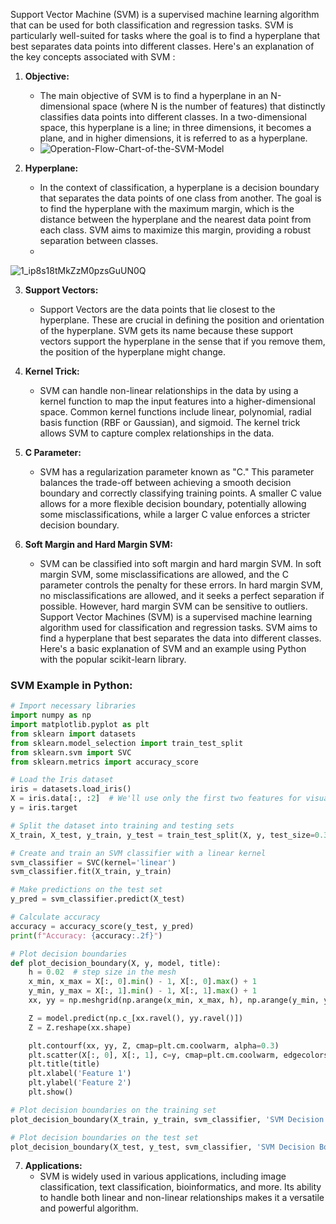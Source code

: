 Support Vector Machine (SVM) is a supervised machine learning algorithm that can be used for both classification and regression tasks. SVM is particularly well-suited for tasks where the goal is to find a hyperplane that best separates data points into different classes. Here's an explanation of the key concepts associated with SVM :

1. **Objective:**
   - The main objective of SVM is to find a hyperplane in an N-dimensional space (where N is the number of features) that distinctly classifies data points into different classes. In a two-dimensional space, this hyperplane is a line; in three dimensions, it becomes a plane, and in higher dimensions, it is referred to as a hyperplane.
   - ![Operation-Flow-Chart-of-the-SVM-Model](https://github.com/Rutuja-Salunke/Breast-cancer-prediction-using-SVM/assets/102023809/1fe83173-d319-4e7d-88e3-b31679035a32)



2. **Hyperplane:**
   - In the context of classification, a hyperplane is a decision boundary that separates the data points of one class from another. The goal is to find the hyperplane with the maximum margin, which is the distance between the hyperplane and the nearest data point from each class. SVM aims to maximize this margin, providing a robust separation between classes.
   - 
![1_ip8s18tMkZzM0pzsGuUN0Q](https://github.com/Rutuja-Salunke/Breast-cancer-prediction-using-SVM/assets/102023809/4b582b07-e410-46f7-b564-191c90fb62b1)

3. **Support Vectors:**
   - Support Vectors are the data points that lie closest to the hyperplane. These are crucial in defining the position and orientation of the hyperplane. SVM gets its name because these support vectors support the hyperplane in the sense that if you remove them, the position of the hyperplane might change.

4. **Kernel Trick:**
   - SVM can handle non-linear relationships in the data by using a kernel function to map the input features into a higher-dimensional space. Common kernel functions include linear, polynomial, radial basis function (RBF or Gaussian), and sigmoid. The kernel trick allows SVM to capture complex relationships in the data.

5. **C Parameter:**
   - SVM has a regularization parameter known as "C." This parameter balances the trade-off between achieving a smooth decision boundary and correctly classifying training points. A smaller C value allows for a more flexible decision boundary, potentially allowing some misclassifications, while a larger C value enforces a stricter decision boundary.

6. **Soft Margin and Hard Margin SVM:**
   - SVM can be classified into soft margin and hard margin SVM. In soft margin SVM, some misclassifications are allowed, and the C parameter controls the penalty for these errors. In hard margin SVM, no misclassifications are allowed, and it seeks a perfect separation if possible. However, hard margin SVM can be sensitive to outliers.
Support Vector Machines (SVM) is a supervised machine learning algorithm used for classification and regression tasks. SVM aims to find a hyperplane that best separates the data into different classes. Here's a basic explanation of SVM and an example using Python with the popular scikit-learn library.


### SVM Example in Python:

```python
# Import necessary libraries
import numpy as np
import matplotlib.pyplot as plt
from sklearn import datasets
from sklearn.model_selection import train_test_split
from sklearn.svm import SVC
from sklearn.metrics import accuracy_score

# Load the Iris dataset
iris = datasets.load_iris()
X = iris.data[:, :2]  # We'll use only the first two features for visualization purposes
y = iris.target

# Split the dataset into training and testing sets
X_train, X_test, y_train, y_test = train_test_split(X, y, test_size=0.3, random_state=42)

# Create and train an SVM classifier with a linear kernel
svm_classifier = SVC(kernel='linear')
svm_classifier.fit(X_train, y_train)

# Make predictions on the test set
y_pred = svm_classifier.predict(X_test)

# Calculate accuracy
accuracy = accuracy_score(y_test, y_pred)
print(f"Accuracy: {accuracy:.2f}")

# Plot decision boundaries
def plot_decision_boundary(X, y, model, title):
    h = 0.02  # step size in the mesh
    x_min, x_max = X[:, 0].min() - 1, X[:, 0].max() + 1
    y_min, y_max = X[:, 1].min() - 1, X[:, 1].max() + 1
    xx, yy = np.meshgrid(np.arange(x_min, x_max, h), np.arange(y_min, y_max, h))

    Z = model.predict(np.c_[xx.ravel(), yy.ravel()])
    Z = Z.reshape(xx.shape)

    plt.contourf(xx, yy, Z, cmap=plt.cm.coolwarm, alpha=0.3)
    plt.scatter(X[:, 0], X[:, 1], c=y, cmap=plt.cm.coolwarm, edgecolors='k')
    plt.title(title)
    plt.xlabel('Feature 1')
    plt.ylabel('Feature 2')
    plt.show()

# Plot decision boundaries on the training set
plot_decision_boundary(X_train, y_train, svm_classifier, 'SVM Decision Boundaries (Training Set)')

# Plot decision boundaries on the test set
plot_decision_boundary(X_test, y_test, svm_classifier, 'SVM Decision Boundaries (Test Set)')
```

7. **Applications:**
   - SVM is widely used in various applications, including image classification, text classification, bioinformatics, and more. Its ability to handle both linear and non-linear relationships makes it a versatile and powerful algorithm.
